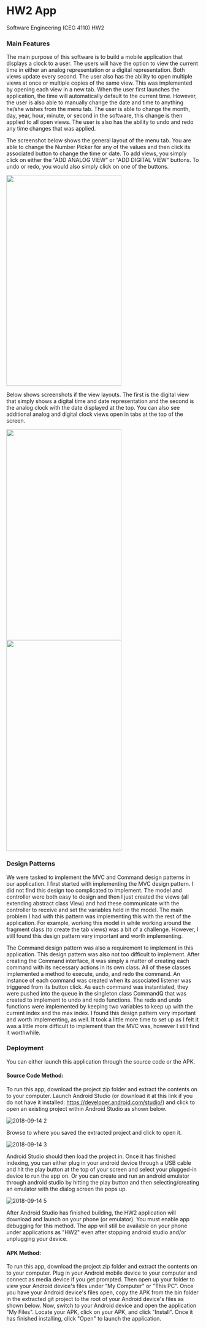 # HW2 App
Software Engineering (CEG 4110) HW2

### Main Features
The main purpose of this software is to build a mobile application that displays a clock to a user. The users will have the option to view the current time in either an analog representation or a digital representation. Both views update every second. The user also has the ability to open multiple views at once or multiple copies of the same view. This was implemented by opening each view in a new tab. When the user first launches the application, the time will automatically default to the current time. However, the user is also able to manually change the date and time to anything he/she wishes from the menu tab. The user is able to change the month, day, year, hour, minute, or second in the software, this change is then applied to all open views. The user is also has the ability to undo and redo any time changes that was applied.

The screenshot below shows the general layout of the menu tab. You are able to change the Number Picker for any of the values and then click its associated button to change the time or date. To add views, you simply click on either the “ADD ANALOG VIEW” or “ADD DIGITAL VIEW” buttons. To undo or redo, you would also simply click on one of the buttons.

<img src="https://user-images.githubusercontent.com/22596783/46631509-9cc97400-cb15-11e8-9874-f6aaa2e92a84.JPG" width="300" height="550">

Below shows screenshots if the view layouts. The first is the digital view that simply shows a digital time and date representation and the second is the analog clock with the date displayed at the top. You can also see additional analog and digital clock views open in tabs at the top of the screen.

<img src="https://user-images.githubusercontent.com/22596783/46631535-b2d73480-cb15-11e8-8072-b4f1475e1af1.JPG" width="300" height="550"> <img src="https://user-images.githubusercontent.com/22596783/46631540-b5398e80-cb15-11e8-8152-a467fa0c7506.JPG" width="300" height="550">

### Design Patterns
We were tasked to implement the MVC and Command design patterns in our application. I first started with implementing the MVC design pattern. I did not find this design too complicated to implement. The model and controller were both easy to design and then I just created the views (all extending abstract class View) and had these communicate with the controller to receive and set the variables held in the model. The main problem I had with this pattern was implementing this with the rest of the application. For example, working this model in while working around the fragment class (to create the tab views) was a bit of a challenge. However, I still found this design pattern very important and worth implementing. 

The Command design pattern was also a requirement to implement in this application. This design pattern was also not too difficult to implement. After creating the Command interface, it was simply a matter of creating each command with its necessary actions in its own class. All of these classes implemented a method to execute, undo, and redo the command. An instance of each command was created when its associated listener was triggered from its button click. As each command was instantiated, they were pushed into the queue in the singleton class CommandQ that was created to implement to undo and redo functions. The redo and undo functions were implemented by keeping two variables to keep up with the current index and the max index. I found this design pattern very important and worth implementing, as well. It took a little more time to set up as I felt it was a little more difficult to implement than the MVC was, however I still find it worthwhile. 

### Deployment
You can either launch this application through the source code or the APK.

#### Source Code Method:
To run this app, download the project zip folder and extract the contents on to your computer. Launch Android Studio (or download it at this link if you do not have it installed: https://developer.android.com/studio/) and click to open an existing project within Android Studio as shown below.

![2018-09-14 2](https://user-images.githubusercontent.com/22596783/45560708-e626ec00-b813-11e8-8e9c-81cb24b5c643.png)

Browse to where you saved the extracted project and click to open it.

![2018-09-14 3](https://user-images.githubusercontent.com/22596783/45560818-24bca680-b814-11e8-9b56-c02d8cae81c7.png)

Android Studio should then load the project in. Once it has finished indexing, you can either plug in your android device through a USB cable and hit the play button at the top of your screen and select your plugged-in device to run the app on. Or you can create and run an android emulator through android studio by hitting the play button and then selecting/creating an emulator with the dialog screen the pops up.

![2018-09-14 5](https://user-images.githubusercontent.com/22596783/45561112-f1c6e280-b814-11e8-9ad0-9fa1650206e5.png)

After Android Studio has finished building, the HW2 application will download and launch on your phone (or emulator). You must enable app debugging for this method. The app will still be available on your phone under applications as "HW2" even after stopping android studio and/or unplugging your device. 

#### APK Method:
To run this app, download the project zip folder and extract the contents on to your computer. Plug in your Android mobile device to your computer and connect as media device if you get prompted. Then open up your folder to view your Android device's files under "My Computer" or "This PC". Once you have your Android device's files open, copy the APK from the bin folder in the extracted git project to the root of your Android device's files as shown below.
Now, switch to your Android device and open the application "My Files". Locate your APK, click on your APK, and click "Install". Once it has finished installing, click "Open" to launch the application.
